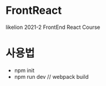 # FrontReact
likelion 2021-2 FrontEnd React Course

# 사용법
- npm init
- npm run dev // webpack build
